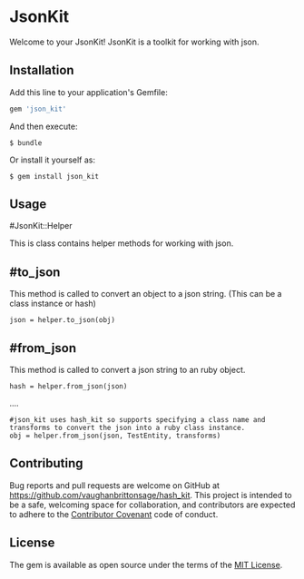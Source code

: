 # JsonKit

Welcome to your JsonKit! JsonKit is a toolkit for working with json.

## Installation

Add this line to your application's Gemfile:

```ruby
gem 'json_kit'
```

And then execute:

    $ bundle

Or install it yourself as:

    $ gem install json_kit

## Usage


#JsonKit::Helper

This is class contains helper methods for working with json.

## #to_json

This method is called to convert an object to a json string. (This can be a class instance or hash)

    json = helper.to_json(obj)

## #from_json

This method is called to convert a json string to an ruby object.

    hash = helper.from_json(json)

....

    #json_kit uses hash_kit so supports specifying a class name and transforms to convert the json into a ruby class instance.
    obj = helper.from_json(json, TestEntity, transforms)

## Contributing

Bug reports and pull requests are welcome on GitHub at https://github.com/vaughanbrittonsage/hash_kit. This project is intended to be a safe, welcoming space for collaboration, and contributors are expected to adhere to the [Contributor Covenant](http://contributor-covenant.org) code of conduct.


## License

The gem is available as open source under the terms of the [MIT License](http://opensource.org/licenses/MIT).

